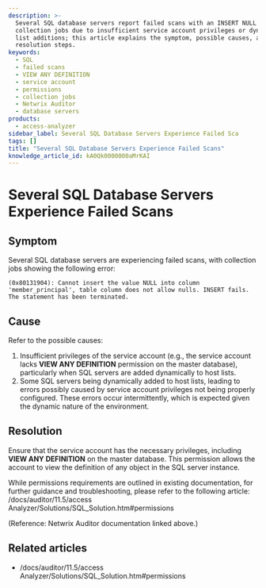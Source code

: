 ```yaml
---
description: >-
  Several SQL database servers report failed scans with an INSERT NULL error in
  collection jobs due to insufficient service account privileges or dynamic host
  list additions; this article explains the symptom, possible causes, and
  resolution steps.
keywords:
  - SQL
  - failed scans
  - VIEW ANY DEFINITION
  - service account
  - permissions
  - collection jobs
  - Netwrix Auditor
  - database servers
products:
  - access-analyzer
sidebar_label: Several SQL Database Servers Experience Failed Sca
tags: []
title: "Several SQL Database Servers Experience Failed Scans"
knowledge_article_id: kA0Qk0000000aMrKAI
---
```


# Several SQL Database Servers Experience Failed Scans

## Symptom

Several SQL database servers are experiencing failed scans, with collection jobs showing the following error:

```text
(0x80131904): Cannot insert the value NULL into column 'member_principal', table column does not allow nulls. INSERT fails. The statement has been terminated.
```

## Cause

Refer to the possible causes:

1. Insufficient privileges of the service account (e.g., the service account lacks **VIEW ANY DEFINITION** permission on the master database), particularly when SQL servers are added dynamically to host lists.
2. Some SQL servers being dynamically added to host lists, leading to errors possibly caused by service account privileges not being properly configured. These errors occur intermittently, which is expected given the dynamic nature of the environment.

## Resolution

Ensure that the service account has the necessary privileges, including **VIEW ANY DEFINITION** on the master database. This permission allows the account to view the definition of any object in the SQL server instance.

While permissions requirements are outlined in existing documentation, for further guidance and troubleshooting, please refer to the following article: /docs/auditor/11.5/access Analyzer/Solutions/SQL_Solution.htm#permissions

(Reference: Netwrix Auditor documentation linked above.)

## Related articles

- /docs/auditor/11.5/access Analyzer/Solutions/SQL_Solution.htm#permissions
